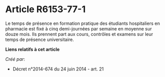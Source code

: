 # Article R6153-77-1

Le temps de présence en formation pratique des étudiants hospitaliers en pharmacie est fixé à cinq demi-journées par semaine
en moyenne sur douze mois. Ils prennent part aux cours, contrôles et examens sur leur temps de présence universitaire.

**Liens relatifs à cet article**

_Créé par_:

  - Décret n°2014-674 du 24 juin 2014 - art. 21
